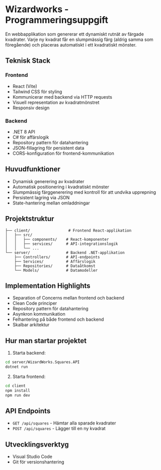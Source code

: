 # Wizardworks - Programmeringsuppgift

En webbapplikation som genererar ett dynamiskt rutnät av färgade kvadrater. Varje ny kvadrat får en slumpmässig färg (aldrig samma som föregående) och placeras automatiskt i ett kvadratiskt mönster.

## Teknisk Stack

### Frontend
- React (Vite)
- Tailwind CSS för styling
- Kommunicerar med backend via HTTP requests
- Visuell representation av kvadratmönstret
- Responsiv design

### Backend
- .NET 8 API
- C# för affärslogik
- Repository pattern för datahantering
- JSON-fillagring för persistent data
- CORS-konfiguration för frontend-kommunikation

## Huvudfunktioner

- Dynamisk generering av kvadrater
- Automatisk positionering i kvadratiskt mönster
- Slumpmässig färggenerering med kontroll för att undvika upprepning
- Persistent lagring via JSON
- State-hantering mellan omladdningar

## Projektstruktur

```
├── client/                 # Frontend React-applikation
│   ├── src/
│   │   ├── components/    # React-komponenter
│   │   ├── services/      # API-integrationslogik
│   │   └── ...
└── server/                # Backend .NET-applikation
    ├── Controllers/       # API-endpoints
    ├── Services/          # Affärslogik
    ├── Repositories/      # Dataåtkomst
    └── Models/            # Datamodeller
```

## Implementation Highlights

- Separation of Concerns mellan frontend och backend
- Clean Code principer
- Repository pattern för datahantering
- Asynkron kommunikation
- Felhantering på både frontend och backend
- Skalbar arkitektur

## Hur man startar projektet

1. Starta backend:
```bash
cd server/WizardWorks.Squares.API
dotnet run
```

2. Starta frontend:
```bash
cd client
npm install
npm run dev
```

## API Endpoints

- `GET /api/squares` - Hämtar alla sparade kvadrater
- `POST /api/squares` - Lägger till en ny kvadrat

## Utvecklingsverktyg

- Visual Studio Code
- Git för versionshantering